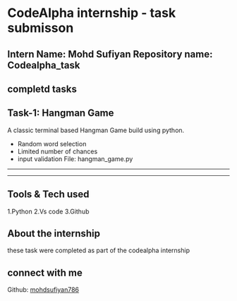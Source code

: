 # CodeAlpha internship - task submisson

Intern Name: Mohd Sufiyan
Repository name: Codealpha_task
--------
## completd tasks
## Task-1: Hangman Game
A classic terminal based Hangman Game build using python.
- Random word selection
- Limited number of chances
- input validation
File: hangman_game.py
----

------
## Tools & Tech used
1.Python
2.Vs code
3.Github

## About the internship
these task were completed as part of the codealpha internship
## connect with me
Github:
[mohdsufiyan786](https://github.com/mohdsufiyan786)
